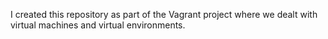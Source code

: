 I created this repository as part of the Vagrant project where we dealt with virtual machines and virtual environments.
